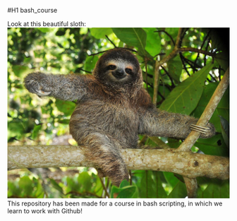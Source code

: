 #H1
bash_course

Look at this beautiful sloth:
![alt text](https://github.com/EllenvdL/bash_course/blob/main/28SLOT-jumbo.jpg%3Fquality%3D75)
This repository has been made for a course in bash scripting, in which we learn to work with Github!

